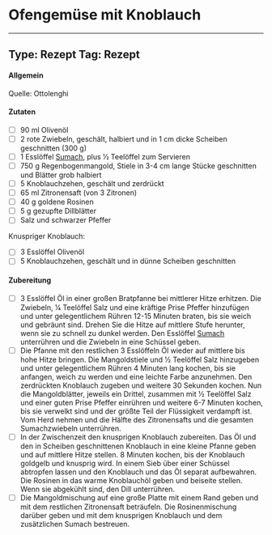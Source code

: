 # Ofengemüse mit Knoblauch

---
Type: Rezept
Tag: Rezept
---

#### Allgemein
Quelle: Ottolenghi


#### Zutaten
- [ ] 90 ml Olivenöl  
- [ ] 2 rote Zwiebeln, geschält, halbiert und in 1 cm dicke Scheiben geschnitten (300 g)  
- [ ] 1 Esslöffel [Sumach](https://ottolenghi.co.uk/sumac), plus 1⁄2 Teelöffel zum Servieren  
- [ ] 750 g Regenbogenmangold, Stiele in 3-4 cm lange Stücke geschnitten und Blätter grob halbiert  
- [ ] 5 Knoblauchzehen, geschält und zerdrückt  
- [ ] 65 ml Zitronensaft (von 3 Zitronen)  
- [ ] 40 g goldene Rosinen  
- [ ] 5 g gezupfte Dillblätter  
- [ ] Salz und schwarzer Pfeffer

Knuspriger Knoblauch:  
- [ ] 3 Esslöffel Olivenöl  
- [ ] 5 Knoblauchzehen, geschält und in dünne Scheiben geschnitten

#### Zubereitung
- [ ] 3 Esslöffel Öl in einer großen Bratpfanne bei mittlerer Hitze erhitzen. Die Zwiebeln, 1⁄4 Teelöffel Salz und eine kräftige Prise Pfeffer hinzufügen und unter gelegentlichem Rühren 12-15 Minuten braten, bis sie weich und gebräunt sind. Drehen Sie die Hitze auf mittlere Stufe herunter, wenn sie zu schnell zu dunkel werden. Den Esslöffel [Sumach](https://ottolenghi.co.uk/sumac) unterrühren und die Zwiebeln in eine Schüssel geben.
- [ ] Die Pfanne mit den restlichen 3 Esslöffeln Öl wieder auf mittlere bis hohe Hitze bringen. Die Mangoldstiele und 1⁄2 Teelöffel Salz hinzugeben und unter gelegentlichem Rühren 4 Minuten lang kochen, bis sie anfangen, weich zu werden und eine leichte Farbe anzunehmen. Den zerdrückten Knoblauch zugeben und weitere 30 Sekunden kochen. Nun die Mangoldblätter, jeweils ein Drittel, zusammen mit 1⁄2 Teelöffel Salz und einer guten Prise Pfeffer einrühren und weitere 6-7 Minuten kochen, bis sie verwelkt sind und der größte Teil der Flüssigkeit verdampft ist. Vom Herd nehmen und die Hälfte des Zitronensafts und die gesamten Sumachzwiebeln unterrühren.  
- [ ] In der Zwischenzeit den knusprigen Knoblauch zubereiten. Das Öl und den in Scheiben geschnittenen Knoblauch in eine kleine Pfanne geben und auf mittlere Hitze stellen. 8 Minuten kochen, bis der Knoblauch goldgelb und knusprig wird. In einem Sieb über einer Schüssel abtropfen lassen und den Knoblauch und das Öl separat aufbewahren. Die Rosinen in das warme Knoblauchöl geben und beiseite stellen. Wenn sie abgekühlt sind, den Dill unterrühren.
- [ ] Die Mangoldmischung auf eine große Platte mit einem Rand geben und mit dem restlichen Zitronensaft beträufeln. Die Rosinenmischung darüber geben und mit dem knusprigen Knoblauch und dem zusätzlichen Sumach bestreuen.
